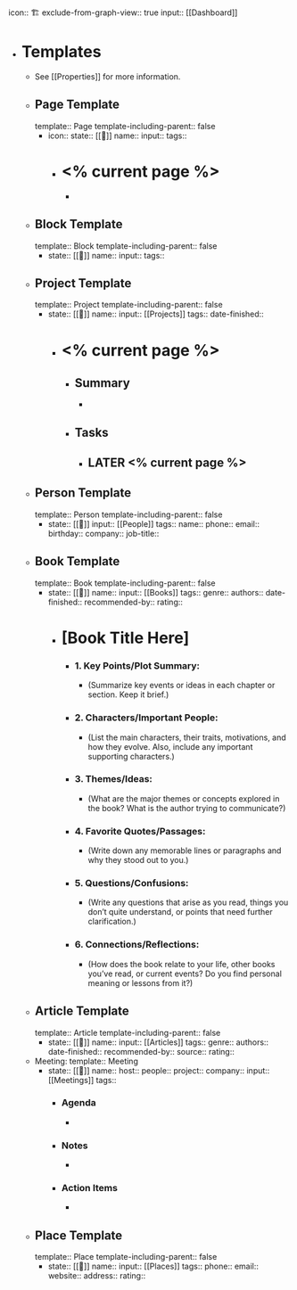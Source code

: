 icon:: 🏗️
exclude-from-graph-view:: true
input:: [[Dashboard]]

- # Templates
	- See [[Properties]] for more information.
	- ## Page Template
	  template:: Page
	  template-including-parent:: false
		- icon::
		  state:: [[🌱]]
		  name::
		  input::
		  tags::
			- # <% current page %>
				-
	- ## Block Template
	  template:: Block
	  template-including-parent:: false
		- state:: [[🌱]]
		  name::
		  input::
		  tags::
	- ## Project Template
	  template:: Project
	  template-including-parent:: false
		- state:: [[🌱]]
		  name::
		  input:: [[Projects]]
		  tags::
		  date-finished::
			- # <% current page %>
				- ## Summary
					-
				- ## Tasks
					- LATER <% current page %>
						-
	- ## Person Template
	  template:: Person
	  template-including-parent:: false
		- state:: [[🌱]]
		  input:: [[People]]
		  tags::
		  name::
		  phone::
		  email::
		  birthday::
		  company::
		  job-title::
	- ## Book Template
	  template:: Book
	  template-including-parent:: false
		- state:: [[🌱]]
		  name::
		  input:: [[Books]]
		  tags::
		  genre::
		  authors::
		  date-finished::
		  recommended-by::
		  rating::
			- # [Book Title Here]
				- ### **1. Key Points/Plot Summary:**
					- (Summarize key events or ideas in each chapter or section. Keep it brief.)
				- ### **2. Characters/Important People:**
					- (List the main characters, their traits, motivations, and how they evolve. Also, include any important supporting characters.)
				- ### **3. Themes/Ideas:**
					- (What are the major themes or concepts explored in the book? What is the author trying to communicate?)
				- ### **4. Favorite Quotes/Passages:**
					- (Write down any memorable lines or paragraphs and why they stood out to you.)
				- ### **5. Questions/Confusions:**
					- (Write any questions that arise as you read, things you don’t quite understand, or points that need further clarification.)
				- ### **6. Connections/Reflections:**
					- (How does the book relate to your life, other books you’ve read, or current events? Do you find personal meaning or lessons from it?)
	- ## Article Template
	  template:: Article
	  template-including-parent:: false
		- state:: [[🌱]]
		  name::
		  input:: [[Articles]]
		  tags::
		  genre::
		  authors::
		  date-finished::
		  recommended-by::
		  source::
		  rating::
	- Meeting: 
	  template:: Meeting
		- state:: [[🌱]]
		  name::
		  host::
		  people::
		  project::
		  company::
		  input:: [[Meetings]]
		  tags::
			- ### Agenda
				-
			- ### Notes
				-
			- ### Action Items
				-
	- ## Place Template
	  template:: Place
	  template-including-parent:: false
		- state:: [[🌱]]
		  name::
		  input:: [[Places]]
		  tags::
		  phone::
		  email::
		  website::
		  address::
		  rating::
